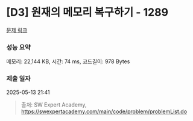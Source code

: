 # [D3] 원재의 메모리 복구하기 - 1289 

[문제 링크](https://swexpertacademy.com/main/code/problem/problemDetail.do?contestProbId=AV19AcoKI9sCFAZN) 

### 성능 요약

메모리: 22,144 KB, 시간: 74 ms, 코드길이: 978 Bytes

### 제출 일자

2025-05-13 21:41



> 출처: SW Expert Academy, https://swexpertacademy.com/main/code/problem/problemList.do